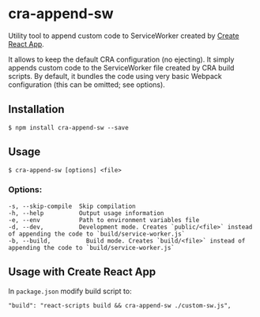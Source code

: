 # cra-append-sw

  Utility tool to append custom code to ServiceWorker created by [Create React App](https://github.com/facebookincubator/create-react-app). 
  
  It allows to keep the default CRA configuration (no ejecting). It simply appends custom code to the ServiceWorker file created by CRA build scripts. By default, it bundles the code using very basic Webpack configuration (this can be omitted; see options). 

## Installation

    $ npm install cra-append-sw --save

## Usage

    $ cra-append-sw [options] <file>


### Options:

    -s, --skip-compile  Skip compilation
    -h, --help          Output usage information
    -e, --env           Path to environment variables file
    -d, --dev,          Development mode. Creates `public/<file>` instead of appending the code to `build/service-worker.js`
    -b, --build,          Build mode. Creates `build/<file>` instead of appending the code to `build/service-worker.js`
    

## Usage with Create React App

  In `package.json` modify build script to:

    "build": "react-scripts build && cra-append-sw ./custom-sw.js",
